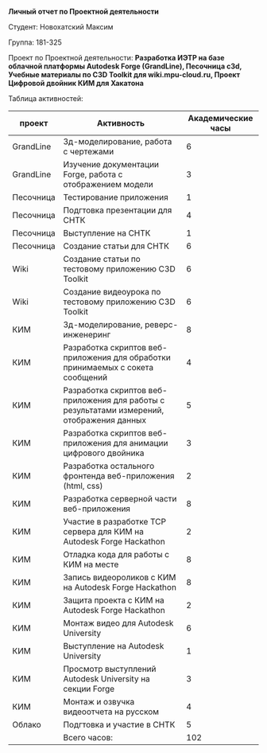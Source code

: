 **Личный отчет по Проектной деятельности**

Студент: Новохатский Максим

Группа: 181-325

Проект по Проектной деятельности: **Разработка ИЭТР на базе облачной платформы Autodesk Forge (GrandLine), Песочница c3d, Учебные материалы по C3D Toolkit для wiki.mpu-cloud.ru, Проект Цифровой двойник КИМ для Хакатона**

Таблица активностей:

| проект | Активность | Академические часы |
| --- | --- | --- |
| GrandLine | 3д-моделирование, работа с чертежами | 6 |
| GrandLine | Изучение документации Forge, работа с отображением модели | 3 |
| Песочница | Тестирование приложения | 1 |
| Песочница | Подгтовка презентации для СНТК | 4 |
| Песочница | Выступление на СНТК | 1 |
| Песочница | Создание статьи для СНТК | 6 |
| Wiki | Создание статьи по тестовому приложению C3D Toolkit | 6 |
| Wiki | Создание видеоурока по тестовому приложению C3D Toolkit | 6 |
| КИМ | 3д-моделирование, реверс-инженеринг | 8 |
| КИМ | Разработка скриптов веб-приложения для обработки принимаемых с сокета сообщений | 4 |
| КИМ | Разработка скриптов веб-приложения для работы с результатами измерений, отображения данных | 5 |
| КИМ | Разработка скриптов веб-приложения для анимации цифрового двойника | 3 |
| КИМ | Разработка остального фронтенда веб-приложения (html, css) | 2 |
| КИМ | Разработка серверной части веб-приложения | 8 |
| КИМ | Участие в разработке TCP сервера для КИМ на Autodesk Forge Hackathon  | 2 |
| КИМ | Отладка кода для работы с КИМ на месте | 8 |
| КИМ | Запись видеороликов с КИМ на Autodesk Forge Hackathon  | 8 |
| КИМ | Защита проекта с КИМ на Autodesk Forge Hackathon | 2 |
| КИМ | Монтаж видео для Autodesk University | 6 |
| КИМ | Выступление на Autodesk University | 1 |
| КИМ | Просмотр выступлений Autodesk University на секции Forge | 3 |
| КИМ | Монтаж и озвучка видеоотчета на русском | 4 | 
| Облако | Подгтовка и участие в СНТК | 5 |
|  | Всего часов:  | 102 |
